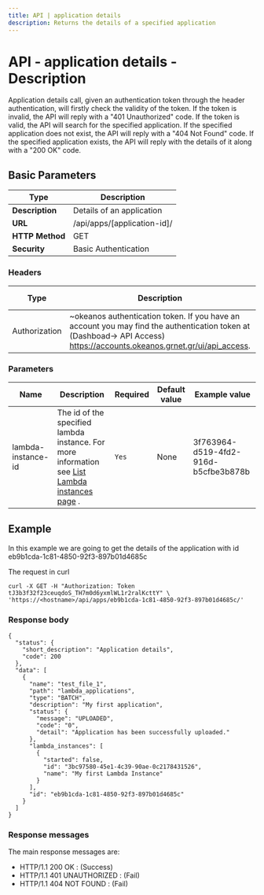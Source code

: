 ```yaml
---
title: API | application details
description: Returns the details of a specified application
---
```


# API - application details - Description

Application details call, given an authentication token through the header authentication,
will firstly check the validity of the token. If the token is invalid, the API will reply with a
"401 Unauthorized" code. If the token is valid, the API will search for the specified application. If the specified application does not exist, the API will reply with a
"404 Not Found" code. If the specified application exists, the API will reply with the details
of it along with a "200 OK" code.


## Basic Parameters

|Type | Description
------|-------------
| **Description** | Details of an application
| **URL**         | /api/apps/[application-id]/
| **HTTP Method** | GET
| **Security**    | Basic Authentication


### Headers

Type | Description | Required | Default value | Example value
------|-------------|----------|---------------|---------------
Authorization | ~okeanos authentication token. If you have an account you may find the authentication token at (Dashboad-> API Access) https://accounts.okeanos.grnet.gr/ui/api_access. | `Yes` | None | Token tJ3b3f32f23ceuqdoS


### Parameters

Name  | Description | Required | Default value | Example value
------|-------------|----------|---------------|---------------
lambda-instance-id  | The id of the specified lambda instance. For more information see [List Lambda instances page](LambdaInstancesList.md) . |`Yes` |None| 3f763964-d519-4fd2-916d-b5cfbe3b878b


## Example

In this example we are going to get the details of the application with id eb9b1cda-1c81-4850-92f3-897b01d4685c

The request in curl

```
curl -X GET -H "Authorization: Token tJ3b3f32f23ceuqdoS_TH7m0d6yxmlWL1r2ralKcttY" \
'https://<hostname>/api/apps/eb9b1cda-1c81-4850-92f3-897b01d4685c/'
```


### Response body

```
{
  "status": {
    "short_description": "Application details",
    "code": 200
  },
  "data": [
    {
      "name": "test_file_1",
      "path": "lambda_applications",
      "type": "BATCH",
      "description": "My first application",
      "status": {
        "message": "UPLOADED",
        "code": "0",
        "detail": "Application has been successfully uploaded."
      },
      "lambda_instances": [
        {
          "started": false,
          "id": "3bc97580-45e1-4c39-90ae-0c2178431526",
          "name": "My first Lambda Instance"
        }
      ],
      "id": "eb9b1cda-1c81-4850-92f3-897b01d4685c"
    }
  ]
}
```


### Response messages

The main response messages are:

- HTTP/1.1 200 OK : (Success)
- HTTP/1.1 401 UNAUTHORIZED : (Fail)
- HTTP/1.1 404 NOT FOUND : (Fail)
